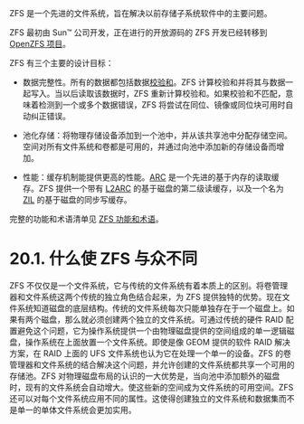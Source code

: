 ZFS 是一个先进的文件系统，旨在解决以前存储子系统软件中的主要问题。

ZFS 最初由 Sun™ 公司开发，正在进行的开放源码的 ZFS 开发已经转移到 [OpenZFS 项目](http://open-zfs.org/)。

ZFS 有三个主要的设计目标：

- 数据完整性。所有的数据都包括数据[校验和](https://docs.freebsd.org/en/books/handbook/zfs/#zfs-term-checksum)。ZFS 计算校验和并将其与数据一起写入。当以后读取该数据时，ZFS 重新计算校验和。如果校验和不匹配，意味着检测到一个或多个数据错误，ZFS 将尝试在同位、镜像或同位块可用时自动纠正错误。

- 池化存储：将物理存储设备添加到一个池中，并从该共享池中分配存储空间。空间对所有文件系统和卷都是可用的，并通过向池中添加新的存储设备而增加。

- 性能：缓存机制能提供更高的性能。[ARC](https://docs.freebsd.org/en/books/handbook/zfs/#zfs-term-arc) 是一个先进的基于内存的读取缓存。ZFS 提供一个带有 [L2ARC](https://docs.freebsd.org/en/books/handbook/zfs/#zfs-term-l2arc) 的基于磁盘的第二级读缓存，以及一个名为 [ZIL](https://docs.freebsd.org/en/books/handbook/zfs/#zfs-term-zil) 的基于磁盘的同步写缓存。

完整的功能和术语清单见 [ZFS 功能和术语](https://docs.freebsd.org/en/books/handbook/zfs/#zfs-term)。

# 20.1. 什么使 ZFS 与众不同

ZFS 不仅仅是一个文件系统，它与传统的文件系统有着本质上的区别。将卷管理器和文件系统这两个传统的独立角色结合起来，为 ZFS 提供独特的优势。现在文件系统知道磁盘的底层结构。传统的文件系统每次只能单独存在于一个磁盘上。如果有两个磁盘，那么就必须创建两个独立的文件系统。可通过传统的硬件 RAID 配置避免这个问题，它为操作系统提供一个由物理磁盘提供的空间组成的单一逻辑磁盘，操作系统在上面放置一个文件系统。即使是像 GEOM 提供的软件 RAID 解决方案，在 RAID 上面的 UFS 文件系统也认为它在处理一个单一的设备。ZFS 的卷管理器和文件系统的结合解决这个问题，并允许创建的文件系统都共享一个可用的存储池。ZFS 对物理磁盘布局的认识的一大优势是，当向池中添加额外的磁盘时，现有的文件系统会自动增大。使这些新的空间成为文件系统的可用空间。ZFS 还可以对每个文件系统应用不同的属性。这使得创建独立的文件系统和数据集而不是单一的单体文件系统会更加实用。

